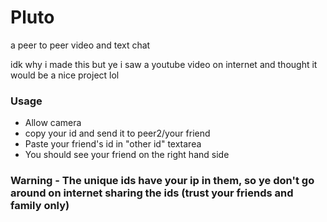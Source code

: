 # Pluto
a peer to peer video and text chat 

idk why i made this but ye i saw a youtube video on internet and thought it would be a nice project lol

### Usage 
- Allow camera
- copy your id and send it to peer2/your friend
- Paste your friend's id in "other id" textarea
- You should see your friend on the right hand side


### Warning - The unique ids have your ip in them, so ye don't go around on internet sharing the ids (trust your friends and family only)

